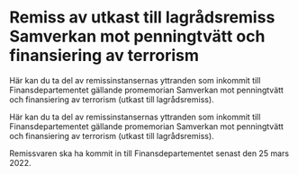 # Remiss av utkast till lagrådsremiss Samverkan mot penningtvätt och finansiering av terrorism

Här kan du ta del av remissinstansernas yttranden som inkommit till Finansdepartementet gällande promemorian Samverkan mot penningtvätt och finansiering av terrorism (utkast till lagrådsremiss).

Här kan du ta del av remissinstansernas yttranden som inkommit till Finansdepartementet gällande promemorian Samverkan mot penningtvätt och finansiering av terrorism (utkast till lagrådsremiss).

Remissvaren ska ha kommit in till Finansdepartementet senast den 25 mars 2022.
